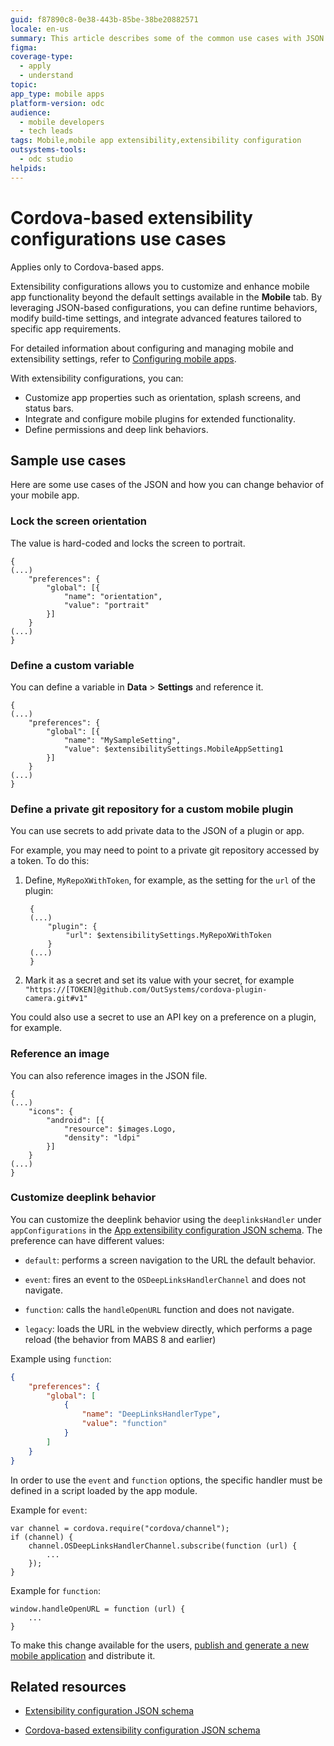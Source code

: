 ```yaml
---
guid: f87890c8-0e38-443b-85be-38be20882571
locale: en-us
summary: This article describes some of the common use cases with JSON snippets for Cordova-based extensibility configuration JSON schema.
figma: 
coverage-type:
  - apply
  - understand
topic: 
app_type: mobile apps
platform-version: odc
audience:
  - mobile developers
  - tech leads
tags: Mobile,mobile app extensibility,extensibility configuration
outsystems-tools:
  - odc studio
helpids: 
---
```


# Cordova-based extensibility configurations use cases

<div class="info" markdown="1">

Applies only to Cordova-based apps.

</div>

Extensibility configurations allows you to customize and enhance mobile app functionality beyond the default settings available in the **Mobile** tab. By leveraging JSON-based configurations, you can define runtime behaviors, modify build-time settings, and integrate advanced features tailored to specific app requirements.

For detailed information about configuring and managing mobile and extensibility settings, refer to [Configuring mobile apps](configuring-mobile-apps.md).

With extensibility configurations, you can:

* Customize app properties such as orientation, splash screens, and status bars.
* Integrate and configure mobile plugins for extended functionality.
* Define permissions and deep link behaviors.
  
## Sample use cases

Here are some use cases of the JSON and how you can change behavior of your mobile app.

### Lock the screen orientation

The value is hard-coded and locks the screen to portrait.

    {
    (...)
        "preferences": {
            "global": [{
                "name": "orientation",
                "value": "portrait"
            }]
        }
    (...)
    }

### Define a custom variable

You can define a variable in  **Data** > **Settings** and reference it.

    {
    (...)
        "preferences": {
            "global": [{
                "name": "MySampleSetting",
                "value": $extensibilitySettings.MobileAppSetting1
            }]
        }
    (...)
    }

### Define a private git repository for a custom mobile plugin

You can use secrets to add private data to the JSON of a plugin or app.

For example, you may need to point to a private git repository accessed by a token. To do this:

1. Define, `MyRepoXWithToken`, for example, as the setting for the `url` of the plugin:
   

        {
        (...)
            "plugin": {
                "url": $extensibilitySettings.MyRepoXWithToken
            }
        (...)
        }

2. Mark it as a secret and set its value with your secret, for example `"https://[TOKEN]@github.com/OutSystems/cordova-plugin-camera.git#v1"`

You could also use a secret to use an API key on a preference on a plugin, for example.

### Reference an image

You can also reference images in the JSON file.
    
    {
    (...)
        "icons": {
            "android": [{
                "resource": $images.Logo,
                "density": "ldpi"
            }]
        }
    (...)
    }


### Customize deeplink behavior

You can customize the deeplink behavior using the `deeplinksHandler` under `appConfigurations` in the [App extensibility configuration JSON schema](extensibility-configurations/extensibility-app-reference.md). The preference can have  different values:

* `default`: performs a screen navigation to the URL the default behavior.
  
* `event`: fires an event to the `OSDeepLinksHandlerChannel` and does not navigate.
  
* `function`: calls the `handleOpenURL` function and does not navigate.

* `legacy`: loads the URL in the webview directly, which performs a page reload (the behavior from MABS 8 and earlier)

Example using `function`:

```json
{
    "preferences": {
        "global": [
            {
                "name": "DeepLinksHandlerType",
                "value": "function"
            }
        ]
    }
}
```

In order to use the `event` and `function` options, the specific handler must be defined in a script loaded by the app module.

Example for `event`:

```
var channel = cordova.require("cordova/channel");
if (channel) {
    channel.OSDeepLinksHandlerChannel.subscribe(function (url) {
        ...
    });
}
```

Example for `function`:
```
window.handleOpenURL = function (url) {
    ...
}
```
To make this change available for the users, [publish and generate a new mobile application](creating-mobile-package.md) and distribute it.

## Related resources

* [Extensibility configuration JSON schema](extensibility-configurations-json-schema.md)
  
* [Cordova-based extensibility configuration JSON schema](legacy-extensibility-configuration.md)


